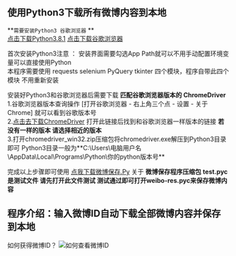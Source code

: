 使用Python3下载所有微博内容到本地
-----
**`需要安装Python3 谷歌浏览器` **  
[点击下载Python3.8.1](https://npm.taobao.org/mirrors/python/3.8.1/python-3.8.1.exe)   [点击下载谷歌浏览器](https://www.google.cn/chrome/)

首次安装Python3注意 ： 安装界面需要勾选App Path就可以不用手动配置环境变量可以直接使用Python   
本程序需要使用 requests selenium PyQuery tkinter 四个模块，程序自带此四个模块 不用重新安装   

安装好Python3和谷歌浏览器后需要下载 **匹配谷歌浏览器版本的 ChromeDriver**  
 1.谷歌浏览器版本查询操作 [打开谷歌浏览器 - 右上角三个点 - 设置 - 关于Chrome] 就可以看到谷歌版本号  
 2.[点击去下载ChromeDriver](https://npm.taobao.org/mirrors/chromedriver/)  打开此链接后找到和谷歌浏览器一样版本的链接 **若没有一样的版本 请选择相近的版本**  
 3.打开chromedriver_win32.zip压缩包将chromedriver.exe解压到Python3目录即可  Python3目录一般为**C:\Users\电脑用户名\AppData\Local\Programs\Python\你的python版本号\**

完成以上步骤即可使用 [点我下载微博保存.Py](https://eastifs.wzey.cn/prm_public/SaveAllWeibo.pyc.zip)
关于 **微博保存程序压缩包**
**test.pyc是测试文件 请先打开此文件测试 测试通过即可打开weibo-res.pyc来保存微博内容**

程序介绍：输入微博ID自动下载全部微博内容并保存到本地
---
如何获得微博ID？
![如何查看微博ID](http://img0.imgtn.bdimg.com/it/u=1913214116,3912663704&fm=26&gp=0.jpg)
